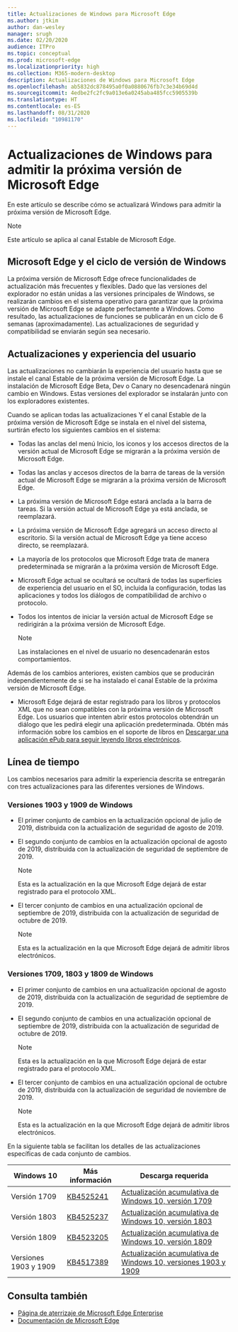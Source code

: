 ```yaml
---
title: Actualizaciones de Windows para Microsoft Edge
ms.author: jtkim
author: dan-wesley
manager: srugh
ms.date: 02/20/2020
audience: ITPro
ms.topic: conceptual
ms.prod: microsoft-edge
ms.localizationpriority: high
ms.collection: M365-modern-desktop
description: Actualizaciones de Windows para Microsoft Edge
ms.openlocfilehash: ab5832dc878495a0f0a0880676fb7c3e34b69d4d
ms.sourcegitcommit: 4edbe2fc2fc9a013e6a0245aba485fcc5905539b
ms.translationtype: HT
ms.contentlocale: es-ES
ms.lasthandoff: 08/31/2020
ms.locfileid: "10981170"
---
```

# Actualizaciones de Windows para admitir la próxima versión de Microsoft Edge

En este artículo se describe cómo se actualizará Windows para admitir la próxima versión de Microsoft Edge.

> [!NOTE]
> Este artículo se aplica al canal Estable de Microsoft Edge.

## Microsoft Edge y el ciclo de versión de Windows

La próxima versión de Microsoft Edge ofrece funcionalidades de actualización más frecuentes y flexibles. Dado que las versiones del explorador no están unidas a las versiones principales de Windows, se realizarán cambios en el sistema operativo para garantizar que la próxima versión de Microsoft Edge se adapte perfectamente a Windows. Como resultado, las actualizaciones de funciones se publicarán en un ciclo de 6 semanas (aproximadamente). Las actualizaciones de seguridad y compatibilidad se enviarán según sea necesario.

## Actualizaciones y experiencia del usuario

Las actualizaciones no cambiarán la experiencia del usuario hasta que se instale el canal Estable de la próxima versión de Microsoft Edge. La instalación de Microsoft Edge Beta, Dev o Canary no desencadenará ningún cambio en Windows. Estas versiones del explorador se instalarán junto con los exploradores existentes.

Cuando se aplican todas las actualizaciones Y el canal Estable de la próxima versión de Microsoft Edge se instala en el nivel del sistema, surtirán efecto los siguientes cambios en el sistema:

- Todas las anclas del menú Inicio, los iconos y los accesos directos de la versión actual de Microsoft Edge se migrarán a la próxima versión de Microsoft Edge.
- Todas las anclas y accesos directos de la barra de tareas de la versión actual de Microsoft Edge se migrarán a la próxima versión de Microsoft Edge.
- La próxima versión de Microsoft Edge estará anclada a la barra de tareas. Si la versión actual de Microsoft Edge ya está anclada, se reemplazará.
- La próxima versión de Microsoft Edge agregará un acceso directo al escritorio. Si la versión actual de Microsoft Edge ya tiene acceso directo, se reemplazará.
- La mayoría de los protocolos que Microsoft Edge trata de manera predeterminada se migrarán a la próxima versión de Microsoft Edge.
- Microsoft Edge actual se ocultará se ocultará de todas las superficies de experiencia del usuario en el SO, incluida la configuración, todas las aplicaciones y todos los diálogos de compatibilidad de archivo o protocolo.
- Todos los intentos de iniciar la versión actual de Microsoft Edge se redirigirán a la próxima versión de Microsoft Edge.

  > [!NOTE]
  > Las instalaciones en el nivel de usuario no desencadenarán estos comportamientos.

Además de los cambios anteriores, existen cambios que se producirán independientemente de si se ha instalado el canal Estable de la próxima versión de Microsoft Edge.

- Microsoft Edge dejará de estar registrado para los libros y protocolos XML que no sean compatibles con la próxima versión de Microsoft Edge. Los usuarios que intenten abrir estos protocolos obtendrán un diálogo que les pedirá elegir una aplicación predeterminada. Obtén más información sobre los cambios en el soporte de libros en [Descargar una aplicación ePub para seguir leyendo libros electrónicos](https://nam06.safelinks.protection.outlook.com/?url=https%3A%2F%2Fsupport.microsoft.com%2Fhelp%2F4517840&data=02%7C01%7Cv-danwes%40microsoft.com%7Cc9f8571b880549c30fcf08d72be5eaf9%7C72f988bf86f141af91ab2d7cd011db47%7C1%7C0%7C637026138803983526&sdata=qtb3DvVZQ6H%2FFXnBievkl%2B%2BngAQXwl340PcH8kRc3y4%3D&reserved=0).

## Línea de tiempo

Los cambios necesarios para admitir la experiencia descrita se entregarán con tres actualizaciones para las diferentes versiones de Windows.

### Versiones 1903 y 1909 de Windows

- El primer conjunto de cambios en la actualización opcional de julio de 2019, distribuida con la actualización de seguridad de agosto de 2019.
- El segundo conjunto de cambios en la actualización opcional de agosto de 2019, distribuida con la actualización de seguridad de septiembre de 2019.

  > [!NOTE]
  > Esta es la actualización en la que Microsoft Edge dejará de estar registrado para el protocolo XML.

- El tercer conjunto de cambios en una actualización opcional de septiembre de 2019, distribuida con la actualización de seguridad de octubre de 2019.

  > [!NOTE]
  > Esta es la actualización en la que Microsoft Edge dejará de admitir libros electrónicos.

### Versiones 1709, 1803 y 1809 de Windows

- El primer conjunto de cambios en una actualización opcional de agosto de 2019, distribuida con la actualización de seguridad de septiembre de 2019.
- El segundo conjunto de cambios en una actualización opcional de septiembre de 2019, distribuida con la actualización de seguridad de octubre de 2019.

  > [!NOTE]
  > Esta es la actualización en la que Microsoft Edge dejará de estar registrado para el protocolo XML.

- El tercer conjunto de cambios en una actualización opcional de octubre de 2019, distribuida con la actualización de seguridad de noviembre de 2019.

  > [!NOTE]
  > Esta es la actualización en la que Microsoft Edge dejará de admitir libros electrónicos.

En la siguiente tabla se facilitan los detalles de las actualizaciones específicas de cada conjunto de cambios.

| Windows 10 | Más información | Descarga requerida |
|--|--|--|
| Versión 1709 | [KB4525241](https://support.microsoft.com/help/4525241/windows-10-update-kb4525241) | [Actualización acumulativa de Windows 10, versión 1709](https://www.catalog.update.microsoft.com/Search.aspx?q=4525241) |
| Versión 1803  | [KB4525237](https://support.microsoft.com/help/4525237/windows-10-update-kb4525237) | [Actualización acumulativa de Windows 10, versión 1803](https://www.catalog.update.microsoft.com/Search.aspx?q=KB4525237) |
| Versión 1809  | [KB4523205](https://support.microsoft.com/help/4523205/windows-10-update-kb4523205) | [Actualización acumulativa de Windows 10, versión 1809](https://www.catalog.update.microsoft.com/Search.aspx?q=4523205) |
| Versiones 1903 y 1909 |[KB4517389](https://support.microsoft.com/help/4517389/windows-10-update-kb4517389)  | [Actualización acumulativa de Windows 10, versiones 1903 y 1909](https://www.catalog.update.microsoft.com/Search.aspx?q=4517389) |

## Consulta también

- [Página de aterrizaje de Microsoft Edge Enterprise](https://aka.ms/EdgeEnterprise)
- [Documentación de Microsoft Edge](https://docs.microsoft.com/DeployEdge/)

